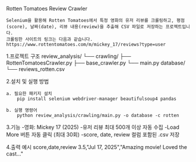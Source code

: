 Rotten Tomatoes Review Crawler

    Selenium을 활용해 Rotten Tomatoes에서 특정 영화의 유저 리뷰를 크롤링하고, 평점(score), 날짜(date), 리뷰 내용(review)을 추출해 CSV 파일로 저장하는 프로젝트입니다.
    크롤링한 사이트의 링크는 다음과 같습니다.
    https://www.rottentomatoes.com/m/mickey_17/reviews?type=user

1.프로젝트 구조
    review_analysis/
    └── crawling/
    ├── RottenTomatoesCrawler.py
    ├── base_crawler.py
    └── main.py
    database/
    └── reviews_rotten.csv

2.설치 및 실행 방법

    a. 필요한 패키지 설치
        pip install selenium webdriver-manager beautifulsoup4 pandas

    b. 실행 명령어
        python review_analysis/crawling/main.py -o database -c rotten

3.기능
    -영화: Mickey 17 (2025)
    -유저 리뷰 최대 500개 이상 자동 수집
    -Load More 버튼 자동 클릭 (최대 30회)
    -score, date, review 컬럼 포함된 .csv 저장

4.출력 예시
    score,date,review
    3.5,"Jul 17, 2025","Amazing movie! Loved the cast..."